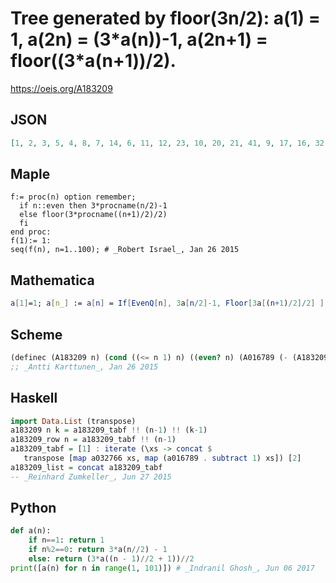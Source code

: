 # Tree generated by floor\(3n/2\): a\(1\) \= 1, a\(2n\) \= \(3\*a\(n\)\)\-1, a\(2n\+1\) \= floor\(\(3\*a\(n\+1\)\)/2\)\.
https://oeis.org/A183209
## JSON
```JSON
[1, 2, 3, 5, 4, 8, 7, 14, 6, 11, 12, 23, 10, 20, 21, 41, 9, 17, 16, 32, 18, 35, 34, 68, 15, 29, 30, 59, 31, 62, 61, 122, 13, 26, 25, 50, 24, 47, 48, 95, 27, 53, 52, 104, 51, 101, 102, 203, 22, 44, 43, 86, 45, 89, 88, 176, 46, 92, 93, 185, 91, 182, 183, 365, 19, 38, 39, 77, 37]
```
## Maple
```Maple
f:= proc(n) option remember;
  if n::even then 3*procname(n/2)-1
  else floor(3*procname((n+1)/2)/2)
  fi
end proc:
f(1):= 1:
seq(f(n), n=1..100); # _Robert Israel_, Jan 26 2015
```
## Mathematica
```Mathematica
a[1]=1; a[n_] := a[n] = If[EvenQ[n], 3a[n/2]-1, Floor[3a[(n+1)/2]/2] ]; Array[a, 100] (* _Jean-François Alcover_, Feb 02 2018 *)
```
## Scheme
```Scheme
(definec (A183209 n) (cond ((<= n 1) n) ((even? n) (A016789 (- (A183209 (/ n 2)) 1))) (else (A032766 (A183209 (/ (+ n 1) 2))))))
;; _Antti Karttunen_, Jan 26 2015
```
## Haskell
```Haskell
import Data.List (transpose)
a183209 n k = a183209_tabf !! (n-1) !! (k-1)
a183209_row n = a183209_tabf !! (n-1)
a183209_tabf = [1] : iterate (\xs -> concat $
   transpose [map a032766 xs, map (a016789 . subtract 1) xs]) [2]
a183209_list = concat a183209_tabf
-- _Reinhard Zumkeller_, Jun 27 2015
```
## Python
```Python
def a(n):
    if n==1: return 1
    if n%2==0: return 3*a(n//2) - 1
    else: return (3*a((n - 1)//2 + 1))//2
print([a(n) for n in range(1, 101)]) # _Indranil Ghosh_, Jun 06 2017
```
